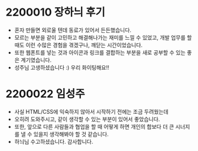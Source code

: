 # 2200010 장하늬 후기
- 혼자 만들면 외로울 텐데 동료가 있어서 든든했습니다.
- 모르는 부분을 같이 고민하고 해결해나가는 재미를 느낄 수 있었고, 개발 업무를 할 때도 이런 수많은 경험을 겪겠구나, 깨닫는 시간이었습니다.
- 또한 웹폰트를 넣는 것과 아이콘과 링크를 결합하는 부분을 새로 공부할 수 있는 좋은 계기였습니다.
- 성주님 고생하셨습니다 :) 우리 화이팅해요!!

# 2200022 임성주
- 사실 HTML/CSS에 익숙하지 않아서 시작하기 전에는 조금 두려웠는데
- 오히려 도와주시고, 같이 생각할 수 있는 부분이 있어서 좋았습니다.
- 또한, 앞으로 다른 사람들과 협업을 할 때 어떻게 하면 개인의 합보다 더 큰 시너지를 낼 수 있을지 생각해봐야 할 것 같습니다.
- 하늬님 수고하셨습니다. 감사합니다.
